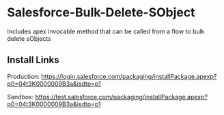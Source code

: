 # Salesforce-Bulk-Delete-SObject
Includes apex invocable method that can be called from a flow to bulk delete sObjects

## Install Links

Production: https://login.salesforce.com/packaging/installPackage.apexp?p0=04t3K0000009B3a&isdtp=p1

Sandbox: https://test.salesforce.com/packaging/installPackage.apexp?p0=04t3K0000009B3a&isdtp=p1
